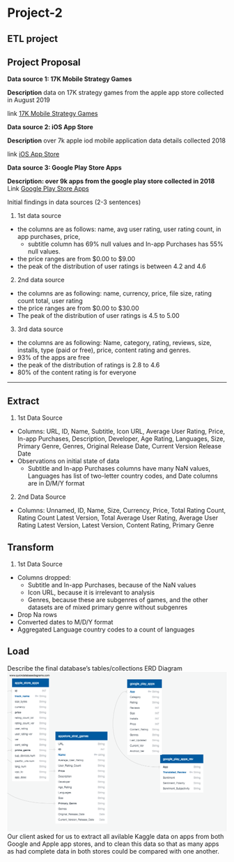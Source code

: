 # Project-2
ETL project 
---
## Project Proposal
**Data source 1: 17K Mobile Strategy Games**

**Description** data on 17K strategy games from the apple app store collected in August 2019

link [17K Mobile Strategy Games](https://www.kaggle.com/datasets/tristan581/17k-apple-app-store-strategy-games)

**Data source 2: iOS App Store**

**Description** over 7k apple iod mobile application data details collected 2018

link [iOS App Store](https://www.kaggle.com/code/gloriousc/ios-app-store/data)

**Data source 3: Google Play Store Apps**

**Description: over 9k apps from the google play store collected in 2018**
Link [Google Play Store Apps](https://www.kaggle.com/datasets/lava18/google-play-store-apps)

Initial findings in data sources (2-3 sentences)
1. 1st data source 
  - the columns are as follows: name, avg user rating, user rating count, in app purchases, price,
	- subtitle column has 69% null values and In-app Purchases has 55% null values. 
  - the price ranges are from $0.00 to $9.00
  - the peak of the distribution of user ratings is between 4.2 and 4.6
  
  2. 2nd data source
   - the columns are as following: name, currency, price, file size, rating count total, user rating
   - the price ranges are from $0.00 to $30.00
   - The peak of the distribution of user ratings is 4.5 to 5.00
    
   3. 3rd data source
   -  the columns are as following: Name, category, rating, reviews, size, installs, type (paid or free), price, content rating and genres. 
   - 93% of the apps are free
   - the peak of the distribution of ratings is 2.8 to 4.6
   - 80% of the content rating is for everyone
---
## Extract
1. 1st Data Source
  - Columns: URL, ID, Name, Subtitle, Icon URL, Average User Rating, Price, In-app Purchases, Description,  Developer, Age Rating, Languages, Size, Primary Genre, Genres, Original Release Date, Current Version Release Date
  - Observations on initial state of data
  	- Subtitle and In-app Purchases columns have many NaN values, Languages has list of two-letter country codes, and Date columns are in D/M/Y format
2. 2nd Data Source
  - Columns: Unnamed, ID, Name, Size, Currency, Price, Total Rating Count, Rating Count Latest Version, Total Average User Rating, Average User Rating Latest Version, Latest Version, Content Rating, Primary Genre

## Transform
1. 1st Data Source
  - Columns dropped: 
  	- Subtitle and In-app Purchases, because of the NaN values 
	- Icon URL, because it is irrelevant to analysis
	- Genres, because these are subgenres of games, and the other datasets are of mixed primary genre without subgenres
  - Drop Na rows
  - Converted dates to M/D/Y format
  - Aggregated Language country codes to a count of languages

## Load
Describe the final database’s tables/collections
ERD Diagram
![ERD Diagram](QuickDBD-Project%202%20ERD.png)
Our client asked for us to extract all avilable Kaggle data on apps from both Google and Apple app stores, and to clean this data so that as many apps as had complete data in both stores could be compared with one another.
